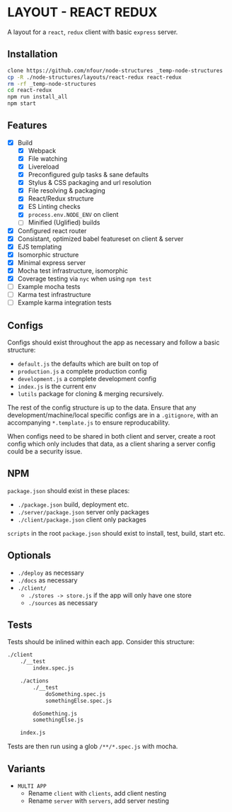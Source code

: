 # LAYOUT - REACT REDUX

A layout for a `react`, `redux` client with basic `express` server.

## Installation
```sh
clone https://github.com/nfour/node-structures _temp-node-structures
cp -R ./node-structures/layouts/react-redux react-redux
rm -rf _temp-node-structures
cd react-redux
npm run install_all
npm start
```

## Features
- [x] Build
    - [x] Webpack
    - [x] File watching
    - [x] Livereload
    - [x] Preconfigured gulp tasks & sane defaults
    - [x] Stylus & CSS packaging and url resolution
    - [x] File resolving & packaging
    - [x] React/Redux structure
    - [x] ES Linting checks
    - [x] `process.env.NODE_ENV` on client
    - [ ] Minified (Uglified) builds

- [x] Configured react router
- [x] Consistant, optimized babel featureset on client & server
- [x] EJS templating
- [x] Isomorphic structure
- [x] Minimal express server
- [x] Mocha test infrastructure, isomorphic
- [x] Coverage testing via `nyc` when using `npm test`
- [ ] Example mocha tests
- [ ] Karma test infrastructure
- [ ] Example karma integration tests

## Configs
Configs should exist throughout the app as necessary and follow a basic structure:
- `default.js` the defaults which are built on top of
- `production.js` a complete production config
- `development.js` a complete development config
- `index.js` is the current env
- `lutils` package for cloning & merging recursively.

The rest of the config structure is up to the data.
Ensure that any development/machine/local specific configs are in a `.gitignore`, with an accompanying `*.template.js` to ensure reproducability.

When configs need to be shared in both client and server, create a root config which only includes that data, as a client sharing a server config could be a security issue.

## NPM
`package.json` should exist in these places:
- `./package.json` build, deployment etc.
- `./server/package.json` server only packages
- `./client/package.json` client only packages

`scripts` in the root `package.json` should exist to install, test, build, start etc.

## Optionals
- `./deploy` as necessary
- `./docs` as necessary
- `./client/`
    - `./stores -> store.js` if the app will only have one store
    - `./sources` as necessary

## Tests
Tests should be inlined within each app. Consider this structure:

```html
./client
    ./__test
        index.spec.js

    ./actions
        ./__test
            doSomething.spec.js
            somethingElse.spec.js

        doSomething.js
        somethingElse.js

    index.js
```

Tests are then run using a glob `/**/*.spec.js` with mocha.

## Variants
- `MULTI APP`
    - Rename `client` with `clients`, add client nesting
    - Rename `server` with `servers`, add server nesting

